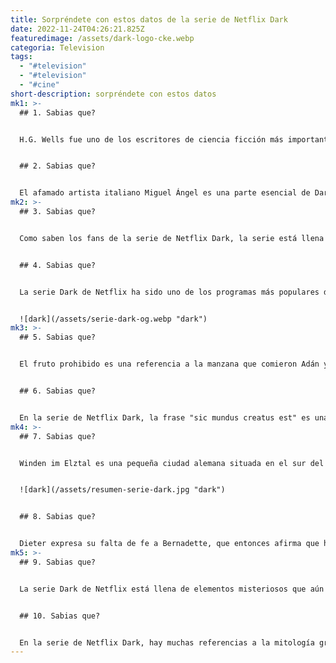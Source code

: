 ```yaml
---
title: Sorpréndete con estos datos de la serie de Netflix Dark
date: 2022-11-24T04:26:21.825Z
featuredimage: /assets/dark-logo-cke.webp
categoria: Television
tags:
  - "#television"
  - "#television"
  - "#cine"
short-description: sorpréndete con estos datos
mk1: >-
  ## 1﻿. Sabias que?


  H.G. Wells fue uno de los escritores de ciencia ficción más importantes de su época, y su influencia aún puede sentirse hoy en día. Sus novelas abordaban cuestiones complejas, como la naturaleza de los viajes en el tiempo, y lo hacían de forma entretenida y que invitaba a la reflexión. No es de extrañar, pues, que Un viaje en el tiempo esté dedicado a él. H.G. Tannhaus es claramente un homenaje a H.G. Wells, y por extensión, un homenaje al poder de la ciencia ficción. Al dedicar el libro a Wells, el abuelo de Charlotte reconoce la deuda que tiene con él y se asegura de que su legado siga vivo.


  ## 2﻿. Sabias que?


  El afamado artista italiano Miguel Ángel es una parte esencial de Dark, sólo hay que observar con detalle que justo en el cierre de la primera y segunda temporada se hace referencia a su cuadro La creación de Adán, que muestra a Dios dando vida a Adán con un dedo, la escena entre Jonas (Louis Hofmann) y Helge (Tom Philipp); Charlotte (Karoline Eichhorn) y Elisabeth (Sandra Borgmann). La primera vez que se utiliza, Adam anhela la vida al igual que Jonas desea que Michelangelo vuelva a casa; la segunda vez se utiliza como una clara señal de que Jonas ha ocupado el lugar de Charlotte. En el episodio inicial de la tercera temporada hay muchos otros mensajes ocultos en el diálogo, pero también con alusiones muy directas, como cuando Martha dice "siento que me están castigando", se refiere claramente a la historia bíblica de la caja de Pandora. Como hemos visto en temporadas anteriores, Pandora era un personaje creado por Fausto que desata todos los males de la humanidad cuando abre la famosa caja. Es una forma de decir que una vez que se empieza a manipular el tiempo, no hay vuelta atrás.  También hay numerosas referencias a Macbeth a lo largo de la serie. Por ejemplo, en el episodio 5 de la primera temporada vemos que se representa una obra escolar en la que uno de los niños lleva una corona, lo que podría ser una referencia directa a Lady Macbeth, ya que presiona constantemente a su marido para que se haga con el trono por cualquier medio. En conclusión, podemos decir que Dark hace numerosas referencias a acontecimientos históricos, a la pintura y a la literatura, lo que ayuda a añadir otra capa de profundidad y comprensión a los argumentos.
mk2: >-
  ## 3﻿. Sabias que?


  Como saben los fans de la serie de Netflix Dark, la serie está llena de misterios. Uno de los mayores misterios es el personaje de Adam. En la nueva temporada, puede que por fin obtengamos algunas respuestas sobre quién es Adam y cuál es su conexión con las familias Winden. Entre los muchos objetos de su despacho, se puede observar que las familias Winden están organizadas por ramas biológicas y elementos naturales. Según el orden que dio Adam, los Kanhwald son tierra, los Tiedemann son fuego, los Doppler agua y los Nielsen aire. ¿Descubriremos la razón de esto en la nueva temporada? Sólo el tiempo lo dirá. Pero una cosa es segura: Dark es un programa que siempre mantiene a los espectadores en vilo.


  ## 4﻿. Sabias que?


  La serie Dark de Netflix ha sido uno de los programas más populares del servicio de streaming desde que se estrenó en 2017. La serie está ambientada en la ciudad de Winden, Alemania, y se centra en los habitantes de la ciudad mientras se enfrentan a una serie de acontecimientos misteriosos. Uno de los temas clave de la serie es la lucha entre el bien y el mal, y cómo la gente puede ser seducida por el mal si no tiene cuidado. Este tema se explora a través del personaje de Jonas, que es convertido en un monstruo por Adam, el líder del grupo malvado conocido como "La Orden" Aunque al final Jonas consigue derrotar a Adam y salvar a Winden de la destrucción, queda con una deformidad que le sirve de recordatorio del poder del mal. Es una historia poderosa que pone de relieve cómo incluso las personas buenas pueden corromperse si no tienen cuidado.


  ![dark](/assets/serie-dark-og.webp "dark")
mk3: >-
  ## 5﻿. Sabias que?


  El fruto prohibido es una referencia a la manzana que comieron Adán y Eva en el Jardín del Edén. En la Biblia, el fruto se utiliza a menudo como símbolo de la tentación y los deseos prohibidos. En la serie Dark de Netflix, el fruto prohibido está representado por una pequeña máquina del tiempo con forma de esfera. Esta esfera es capaz de llevar a una persona a otro mundo, donde se encontrará con su doble. El encuentro de estas dos personas dará lugar al nacimiento de un niño que tendrá la capacidad de viajar en el tiempo. El fruto prohibido es un símbolo de los peligros del deseo y la tentación. También es un símbolo del poder del conocimiento. Al comer el fruto, Adán y Eva obtuvieron el conocimiento del bien y del mal. Este conocimiento les llevó a ser expulsados del Jardín del Edén. El fruto prohibido es un recordatorio de que hay cosas que es mejor no conocer.


  ## 6﻿. Sabias que?


  En la serie de Netflix Dark, la frase "sic mundus creatus est" es una pieza clave del rompecabezas. Está tomada de la filosofía y la doctrina atribuidas al sabio egipcio Hermes Trismegisto, que también creó la Tabla de Esmeralda. La Tabla de Esmeralda es un texto críptico que contiene la famosa frase "sic mundus creatus est". Este texto propone una religión universal bajo Dios, el cosmos y los seres humanos. En el contexto del espectáculo, esta frase se utiliza para explicar la naturaleza del tiempo y el espacio. También sirve como advertencia a los personajes sobre los peligros de jugar con el tiempo. Esta frase es sólo un ejemplo de cómo Dark utiliza conceptos del mundo real para añadir profundidad a su mundo de ficción.
mk4: >-
  ## 7﻿. Sabias que?


  Winden im Elztal es una pequeña ciudad alemana situada en el sur del país, cerca de las fronteras con Francia y Suiza. Es quizá más conocida por ser el escenario de la popular serie de Netflix Dark. Aunque la ciudad de Winden que vemos en la serie no existe realmente, hay muchas similitudes entre las dos ciudades. Ambas tienen una población pequeña, un entorno pintoresco y una historia que se remonta a cientos de años. Además, ambas ciudades albergan una central nuclear. Sin embargo, también hay algunas diferencias significativas entre las dos ciudades. Winden im Elztal es mucho más pequeña que la ciudad representada en Dark, y no tiene la misma atmósfera oscura y siniestra. Sin embargo, está claro que la serie se inspiró en la ciudad real de Winden im Elztal.


  ![dark](/assets/resumen-serie-dark.jpg "dark")


  ## 8﻿. Sabias que?


  Dieter expresa su falta de fe a Bernadette, que entonces afirma que hay cosas que no tienen explicación. "Para eso está la fe", dice ella. La religión también tiene mucho que ver con la segunda temporada de Dark, que mantiene la línea de trabajo iniciada en la primera entrega y repetida en las nuevas: o lo que es lo mismo, mezclando elementos de ciencia ficción con una buena dosis de misticismo germánico. De hecho, si echamos un vistazo a la secuencia del título veremos cómo comienza con un reloj dentro de una iglesia, algo que vuelve a ocurrir cuando retrocedemos en el tiempo hasta 1953. En esta temporada también hay cuadros muy curiosos en varias ocasiones. La primera está en el estudio de Tannhaus y representa a dos personas: una de ellas, muy bien dibujada, parece Adán; la otra parece ser Eva, vestida de blanco y sosteniendo una manzana junto a una serpiente. Más tarde veremos otra pintura muy similar en el interior de la central nuclear donde Jonas acaba despertando tras abandonar el año 2019. Parece que la tercera temporada tendrá a una Eva (o Elisabeth) como protagonista y que tendrá mucho que ver con lo que ocurra a partir de ahora. Ya se habla de manzanas, de fusión nuclear... y de profecías apocalípticas. ¿Estamos ante el fin del mundo? Seguramente no todo es lo que parece y aún tenemos muchas preguntas que resolver. Pero una cosa es cierta: a partir de ahora las cosas se van a complicar en Dark. Y mucho.
mk5: >-
  ## 9﻿. Sabias que?


  La serie Dark de Netflix está llena de elementos misteriosos que aún no se han explicado del todo. Uno de los más intrigantes es el concepto de otros mundos. Desde la primera temporada, tenemos la sensación de que existen otras dimensiones o universos que están conectados de algún modo con aquel en el que viven los personajes. Esto se confirma en la segunda temporada cuando varios personajes empiezan a experimentar déjà vu y bucles temporales. Está claro que está ocurriendo algo que va más allá de las leyes normales de la física. La pregunta es: ¿qué son exactamente esos otros mundos y cómo afectan a los personajes de Dark? Sólo el tiempo lo dirá. Por ahora, sólo podemos especular sobre las posibilidades. ¿Son estos otros mundos universos paralelos? ¿O son algo aún más extraño y maravilloso? Puede que nunca lo sepamos con seguridad, ¡pero desde luego es divertido especular!


  ## 1﻿0. Sabias que?


  En la serie de Netflix Dark, hay muchas referencias a la mitología griega. Una de ellas es el personaje de Marta, que protagoniza una obra sobre Teseo y el minotauro. En el mito, Teseo debe matar al minotauro y escapar de un laberinto. Le ayuda Ariadna, que le da un hilo rojo para que lo siga. En el espectáculo, Marta interpreta el papel de Ariadna y el hilo rojo representa el poder del viaje en el tiempo. Siguiendo el hilo rojo, los personajes pueden desplazarse por el tiempo y el espacio. El mito griego es una metáfora de la representación que hace Dark del viaje en el tiempo. En ambos casos, los personajes deben utilizar su inteligencia y su valor para atravesar un complejo laberinto. La diferencia es que en Dark, lo que está en juego es mucho más importante, ya que los personajes luchan por su propia vida.
---
```

